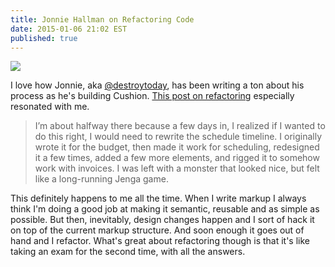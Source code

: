 ```yaml
---
title: Jonnie Hallman on Refactoring Code
date: 2015-01-06 21:02 EST
published: true
---
```


![](http://cushionapp.com/assets/2015-01-06-timeline.png)

I love how Jonnie, aka [@destroytoday](https://twitter.com/destroytoday), has been writing a ton about his process as he's building Cushion. [This post on refactoring](http://cushionapp.com/journal/2015-01-06/) especially resonated with me.

> I’m about halfway there because a few days in, I realized if I wanted to do this right, I would need to rewrite the schedule timeline. I originally wrote it for the budget, then made it work for scheduling, redesigned it a few times, added a few more elements, and rigged it to somehow work with invoices. I was left with a monster that looked nice, but felt like a long-running Jenga game.

This definitely happens to me all the time. When I write markup I always think I'm doing a good job at making it semantic, reusable and as simple as possible. But then, inevitably, design changes happen and I sort of hack it on top of the current markup structure. And soon enough it goes out of hand and I refactor. What's great about refactoring though is that it's like taking an exam for the second time, with all the answers.
